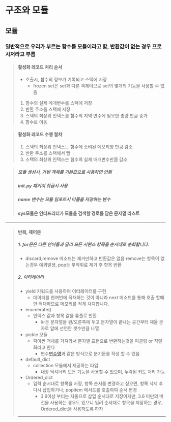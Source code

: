 # 구조와 모듈
## 모듈
### 일반적으로 우리가 부르는 함수를 모듈이라고 함, 반환값이 없는 경우 프로시저라고 부름
>#### 활성화 레코드 처리 순서
> * 호출시, 함수의 정보가 기록되고 스택에 저장 
>   - frozen set은 set과 다른 객체이므로 set의 몇개의 기능을 사용할 수 없음
> 1) 함수의 실제 메개변수를 스택에 저장
> 2) 반환 주소를 스택에 저장
> 3) 스택의 최상위 인덱스를 함수의 지역 변수에 필요한 총량 만큼 증가
> 4) 함수로 이동

>#### 활성화 레코드 수행 절차
> 1) 스택의 최상위 인덱스는 함수에 소비된 메모리양 만큼 감소
> 2) 반환 주소를 스택에서 뺌
> 3) 스택의 최상위 인덱스는 힘수의 실제 매개변수만큼 감소

> ##### 모듈 생성시, 가변 객체를 기본값으로 사용하면 안됨
> ##### __init__.py 패키지 취급시 사용
> ##### __name__ 변수는 모듈 임포트시 이름을 저장하는 변수
> #### sys모듈은 인터프리터가 모듈을 검색할 경로를 담은 문자열 리스트
<hr/>

>#### 반복, 제어문
>##### 1. for문은 다른 언어들과 달리 모든 시퀸스 항목을 순서대로 순회합니다.
>* discard,remove 메소드는 제거만하고 반환값은 없음 remove는 항목이 없는경우 예외발생, pop는 무작위로 제거 후 항목 반환
>##### 2. 이터레이터
>* yield 키워드를 사용하여 이터레이터를 구현 
>   - 데이터를 한꺼번에 적재하는 것이 아니라 next 메소드를 통해 호출 할때만 적재하므로 메모리를 적게 차지합니다.
>* enumerate()
>   - 인덱스 값과 항목 값을 튜플로 반환
>       + l/r은 문자열을 왼/오른쪽에 두고 문자열이 끝나는 공간부터 채울 문자로 앞에 선언한 갯수만큼 나열
>* pickle 모듈
>   - 파이썬 객체를 가져와서 문자열 표현으로 변환하는것을 피클링 or 직렬화라고 한다
>       + 변수[변수명]()과 같은 방식으로 분기문을 작성 할 수 있음 
>* default_dict
>   - collection 모듈에서 제공하는 타입
>       + 내장 딕셔너리 모든 기능을 사용할 수 있으며, 누락된 키도 처리 가능
>* Ordered_dict
>   - 입력 순서대로 항목을 저장, 항목 순서를 변경하고 싶으면, 항목 삭제 후 다시 삽입하거나, popitem 메서드를 호출하여 순서 변경
>       + 3.6이상 부터는 자동으로 삽입 순서대로 저장이지만, 3.6 미만의 버전을 사용하는 경우도 있으니 입려 순서대로 항목을 저장하는 경우, Ordered_dict을 사용하도록 하자
><hr/>